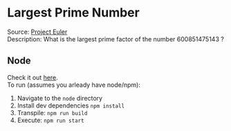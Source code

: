 # Largest Prime Number  
Source: [Project Euler](https://projecteuler.net/problem=3)  
Description: What is the largest prime factor of the number 600851475143 ?  

## Node  
Check it out [here](./node/src/main.ts).  
To run (assumes you arleady have node/npm):  
1. Navigate to the `node` directory  
2. Install dev dependencies `npm install`  
3. Transpile: `npm run build`  
4. Execute: `npm run start`